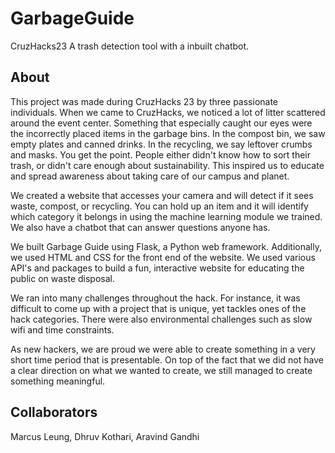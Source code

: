 # GarbageGuide
CruzHacks23
A trash detection tool with a inbuilt chatbot.

## About

This project was made during CruzHacks 23 by three passionate individuals. When we came to CruzHacks, we noticed a lot of litter scattered around the event center. Something that especially caught our eyes were the incorrectly placed items in the garbage bins. In the compost bin, we saw empty plates and canned drinks. In the recycling, we say leftover crumbs and masks. You get the point. People either didn't know how to sort their trash, or didn't care enough about sustainability. This inspired us to educate and spread awareness about taking care of our campus and planet. 

We created a website that accesses your camera and will detect if it sees waste, compost, or recycling. You can hold up an item and it will identify which category it belongs in using the machine learning module we trained. We also have a chatbot that can answer questions anyone has. 

We built Garbage Guide using Flask, a Python web framework. Additionally, we used HTML and CSS for the front end of the website. We used various API's and packages to build a fun, interactive website for educating the public on waste disposal. 

We ran into many challenges throughout the hack. For instance, it was difficult to come up with a project that is unique, yet tackles ones of the hack categories. There were also environmental challenges such as slow wifi and time constraints. 

As new hackers, we are proud we were able to create something in a very short time period that is presentable. On top of the fact that we did not have a clear direction on what we wanted to create, we still managed to create something meaningful.

## Collaborators

Marcus Leung, Dhruv Kothari, Aravind Gandhi
